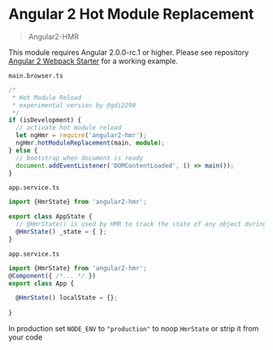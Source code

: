 # Angular 2 Hot Module Replacement
> Angular2-HMR


This module requires Angular 2.0.0-rc.1 or higher. Please see repository [Angular 2 Webpack Starter](https://github.com/angularclass/angular2-webpack-starter) for a working example. 

`main.browser.ts`
```typescript
/*
 * Hot Module Reload
 * experimental version by @gdi2290
 */
if (isDevelopment) {
  // activate hot module reload
  let ngHmr = require('angular2-hmr');
  ngHmr.hotModuleReplacement(main, module);
} else {
  // bootstrap when document is ready
  document.addEventListener('DOMContentLoaded', () => main());
}
```
`app.service.ts`
```typescript
import {HmrState} from 'angular2-hmr';

export class AppState {
  // @HmrState() is used by HMR to track the state of any object during a hot module replacement
  @HmrState() _state = { };
}
```

`app.service.ts`
```typescript
import {HmrState} from 'angular2-hmr';
@Component({ /*... */ })
export class App {

  @HmrState() localState = {};
    
}
```


In production set `NODE_ENV` to `"production"` to noop `HmrState` or strip it from your code
